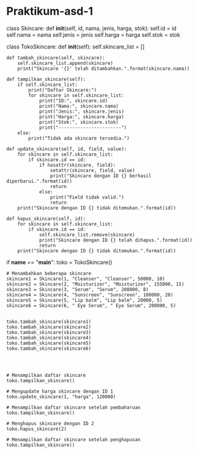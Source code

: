 # Praktikum-asd-1
class Skincare:
    def __init__(self, id, nama, jenis, harga, stok):
        self.id = id
        self.nama = nama
        self.jenis = jenis
        self.harga = harga
        self.stok = stok

class TokoSkincare:
    def __init__(self):
        self.skincare_list = []

    def tambah_skincare(self, skincare):
        self.skincare_list.append(skincare)
        print("Skincare '{}' telah ditambahkan.".format(skincare.nama))

    def tampilkan_skincare(self):
        if self.skincare_list:
            print("Daftar Skincare:")
            for skincare in self.skincare_list:
                print("ID:", skincare.id)
                print("Nama:", skincare.nama)
                print("Jenis:", skincare.jenis)
                print("Harga:", skincare.harga)
                print("Stok:", skincare.stok)
                print("-----------------------")
        else:
            print("Tidak ada skincare tersedia.")

    def update_skincare(self, id, field, value):
        for skincare in self.skincare_list:
            if skincare.id == id:
                if hasattr(skincare, field):
                    setattr(skincare, field, value)
                    print("Skincare dengan ID {} berhasil diperbarui.".format(id))
                    return
                else:
                    print("Field tidak valid.")
                    return
        print("Skincare dengan ID {} tidak ditemukan.".format(id))

    def hapus_skincare(self, id):
        for skincare in self.skincare_list:
            if skincare.id == id:
                self.skincare_list.remove(skincare)
                print("Skincare dengan ID {} telah dihapus.".format(id))
                return
        print("Skincare dengan ID {} tidak ditemukan.".format(id))

if __name__ == "__main__":
    toko = TokoSkincare()

    # Menambahkan beberapa skincare
    skincare1 = Skincare(1, "Cleanser", "Cleanser", 50000, 10)
    skincare2 = Skincare(2, "Moisturizer", "Moisturizer", 155000, 15)
    skincare3 = Skincare(3, "Serum", "Serum", 200000, 8)
    skincare4 = Skincare(4, "Sunscreen", "Sunscreen", 100000, 20)
    skincare5 = Skincare(5, "Lip balm", "Lip balm", 20000, 5)
    skincare6 = Skincare(6, " Eye Serum", " Eye Serum", 200000, 5)
    

    toko.tambah_skincare(skincare1)
    toko.tambah_skincare(skincare2)
    toko.tambah_skincare(skincare3)
    toko.tambah_skincare(skincare4)
    toko.tambah_skincare(skincare5)
    toko.tambah_skincare(skincare6)




    # Menampilkan daftar skincare
    toko.tampilkan_skincare()

    # Mengupdate harga skincare dengan ID 1
    toko.update_skincare(1, "harga", 120000)

    # Menampilkan daftar skincare setelah pembaharuan
    toko.tampilkan_skincare()

    # Menghapus skincare dengan ID 2
    toko.hapus_skincare(2)

    # Menampilkan daftar skincare setelah penghapusan
    toko.tampilkan_skincare()
